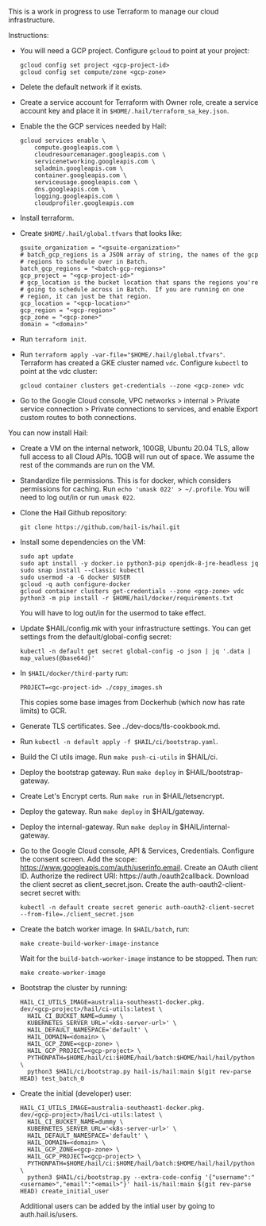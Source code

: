 This is a work in progress to use Terraform to manage our cloud
infrastructure.

Instructions:

- You will need a GCP project.  Configure `gcloud` to point at your project:

   ```
   gcloud config set project <gcp-project-id>
   gcloud config set compute/zone <gcp-zone>
   ```

- Delete the default network if it exists.

- Create a service account for Terraform with Owner role, create a
  service account key and place it in
  `$HOME/.hail/terraform_sa_key.json`.

- Enable the the GCP services needed by Hail:

   ```
   gcloud services enable \
       compute.googleapis.com \
       cloudresourcemanager.googleapis.com \
       servicenetworking.googleapis.com \
       sqladmin.googleapis.com \
       container.googleapis.com \
       serviceusage.googleapis.com \
       dns.googleapis.com \
       logging.googleapis.com \
       cloudprofiler.googleapis.com
   ```

- Install terraform.

- Create `$HOME/.hail/global.tfvars` that looks like:

   ```
   gsuite_organization = "<gsuite-organization>"
   # batch_gcp_regions is a JSON array of string, the names of the gcp
   # regions to schedule over in Batch.
   batch_gcp_regions = "<batch-gcp-regions>"
   gcp_project = "<gcp-project-id>"
   # gcp_location is the bucket location that spans the regions you're
   # going to schedule across in Batch.  If you are running on one
   # region, it can just be that region.
   gcp_location = "<gcp-location>"
   gcp_region = "<gcp-region>"
   gcp_zone = "<gcp-zone>"
   domain = "<domain>"
   ```

- Run `terraform init`.

- Run `terraform apply -var-file="$HOME/.hail/global.tfvars"`.
  Terraform has created a GKE cluster named `vdc`.  Configure
  `kubectl` to point at the vdc cluster:

  ```
  gcloud container clusters get-credentials --zone <gcp-zone> vdc
  ```

- Go to the Google Cloud console, VPC networks > internal > Private
  service connection > Private connections to services, and enable
  Export custom routes to both connections.

You can now install Hail:

- Create a VM on the internal network, 100GB, Ubuntu 20.04 TLS, allow
  full access to all Cloud APIs.  10GB will run out of space.  We
  assume the rest of the commands are run on the VM.

- Standardize file permissions.  This is for docker, which considers
  permissions for caching.  Run `echo 'umask 022' > ~/.profile`.  You
  will need to log out/in or run `umask 022`.

- Clone the Hail Github repository:

  ```
  git clone https://github.com/hail-is/hail.git
  ```

- Install some dependencies on the VM:

  ```
  sudo apt update
  sudo apt install -y docker.io python3-pip openjdk-8-jre-headless jq
  sudo snap install --classic kubectl
  sudo usermod -a -G docker $USER
  gcloud -q auth configure-docker
  gcloud container clusters get-credentials --zone <gcp-zone> vdc
  python3 -m pip install -r $HOME/hail/docker/requirements.txt
  ```

  You will have to log out/in for the usermod to take effect.

- Update $HAIL/config.mk with your infrastructure settings.  You can
  get settings from the default/global-config secret:

  ```
  kubectl -n default get secret global-config -o json | jq '.data | map_values(@base64d)'
  ```

- In `$HAIL/docker/third-party` run:

  ```
  PROJECT=<gc-project-id> ./copy_images.sh
  ```

  This copies some base images from Dockerhub (which now has rate
  limits) to GCR.

- Generate TLS certificates.  See ../dev-docs/tls-cookbook.md.

- Run `kubectl -n default apply -f $HAIL/ci/bootstrap.yaml`.

- Build the CI utils image.  Run `make push-ci-utils` in $HAIL/ci.

- Deploy the bootstrap gateway.  Run `make deploy` in
  $HAIL/bootstrap-gateway.

- Create Let's Encrypt certs. Run `make run` in $HAIL/letsencrypt.

- Deploy the gateway.  Run `make deploy` in $HAIL/gateway.

- Deploy the internal-gateway.  Run `make deploy` in $HAIL/internal-gateway.

- Go to the Google Cloud console, API & Services, Credentials.
  Configure the consent screen.  Add the scope:
  https://www.googleapis.com/auth/userinfo.email.  Create an OAuth
  client ID.  Authorize the redirect URI:
  https://auth.<domain>/oauth2callback.  Download the client secret
  as client_secret.json.  Create the auth-oauth2-client-secret secret
  with:

  ```
  kubectl -n default create secret generic auth-oauth2-client-secret --from-file=./client_secret.json
  ```

- Create the batch worker image.  In `$HAIL/batch`, run:

  ```
  make create-build-worker-image-instance
  ```

  Wait for the `build-batch-worker-image` instance to be stopped.  Then run:

  ```
  make create-worker-image
  ```

- Bootstrap the cluster by running:

  ```
  HAIL_CI_UTILS_IMAGE=australia-southeast1-docker.pkg.
  dev/<gcp-project>/hail/ci-utils:latest \
    HAIL_CI_BUCKET_NAME=dummy \
    KUBERNETES_SERVER_URL='<k8s-server-url>' \
    HAIL_DEFAULT_NAMESPACE='default' \
    HAIL_DOMAIN=<domain> \
    HAIL_GCP_ZONE=<gcp-zone> \
    HAIL_GCP_PROJECT=<gcp-project> \
    PYTHONPATH=$HOME/hail/ci:$HOME/hail/batch:$HOME/hail/hail/python \
    python3 $HAIL/ci/bootstrap.py hail-is/hail:main $(git rev-parse HEAD) test_batch_0
  ```

- Create the initial (developer) user:

  ```
  HAIL_CI_UTILS_IMAGE=australia-southeast1-docker.pkg.
  dev/<gcp-project>/hail/ci-utils:latest \
    HAIL_CI_BUCKET_NAME=dummy \
    KUBERNETES_SERVER_URL='<k8s-server-url>' \
    HAIL_DEFAULT_NAMESPACE='default' \
    HAIL_DOMAIN=<domain> \
    HAIL_GCP_ZONE=<gcp-zone> \
    HAIL_GCP_PROJECT=<gcp-project> \
    PYTHONPATH=$HOME/hail/ci:$HOME/hail/batch:$HOME/hail/hail/python \
    python3 $HAIL/ci/bootstrap.py --extra-code-config '{"username":"<username>","email":"<email>"}' hail-is/hail:main $(git rev-parse HEAD) create_initial_user
  ```

  Additional users can be added by the intial user by going to auth.hail.is/users.
